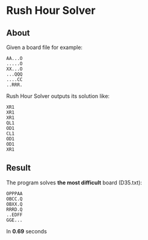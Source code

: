 # Rush Hour Solver

## About
Given a board file for example:
```
AA...O
.....O
XX...O
...QQQ
....CC
..RRR.
```

Rush Hour Solver outputs its solution like:
```
XR1
XR1
XR1
QL1
OD1
CL1
OD1
OD1
XR1
```
## Result
The program solves **the most difficult** board (D35.txt):
```
OPPPAA
OBCC.Q
OBXX.Q
RRRD.Q
..EDFF
GGE...
```
In **0.69** seconds
